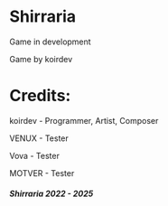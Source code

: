 # Shirraria
Game in development

Game by koirdev

# Credits:

koirdev - Programmer, Artist, Composer

VENUX - Tester

Vova - Tester

MOTVER - Tester

##### Shirraria 2022 - 2025
